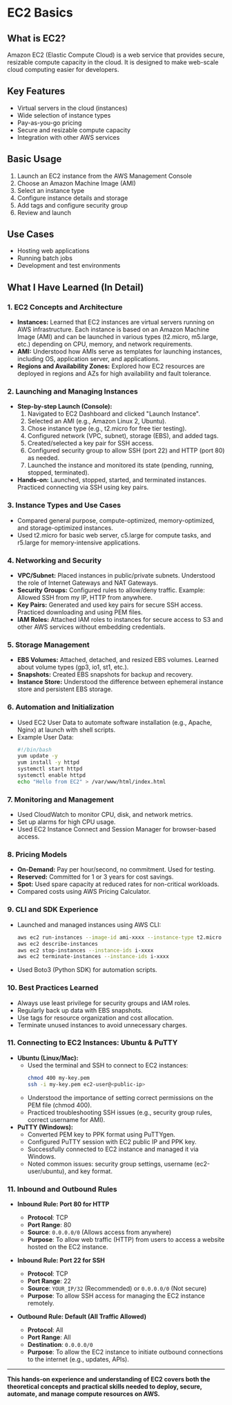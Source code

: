 # EC2 Basics

## What is EC2?

Amazon EC2 (Elastic Compute Cloud) is a web service that provides secure, resizable compute capacity in the cloud. It is designed to make web-scale cloud computing easier for developers.

## Key Features

- Virtual servers in the cloud (instances)
- Wide selection of instance types
- Pay-as-you-go pricing
- Secure and resizable compute capacity
- Integration with other AWS services

## Basic Usage

1. Launch an EC2 instance from the AWS Management Console
2. Choose an Amazon Machine Image (AMI)
3. Select an instance type
4. Configure instance details and storage
5. Add tags and configure security group
6. Review and launch

## Use Cases

- Hosting web applications
- Running batch jobs
- Development and test environments

## What I Have Learned (In Detail)

### 1. EC2 Concepts and Architecture

- **Instances:** Learned that EC2 instances are virtual servers running on AWS infrastructure. Each instance is based on an Amazon Machine Image (AMI) and can be launched in various types (t2.micro, m5.large, etc.) depending on CPU, memory, and network requirements.
- **AMI:** Understood how AMIs serve as templates for launching instances, including OS, application server, and applications.
- **Regions and Availability Zones:** Explored how EC2 resources are deployed in regions and AZs for high availability and fault tolerance.

### 2. Launching and Managing Instances

- **Step-by-step Launch (Console):**
  1. Navigated to EC2 Dashboard and clicked "Launch Instance".
  2. Selected an AMI (e.g., Amazon Linux 2, Ubuntu).
  3. Chose instance type (e.g., t2.micro for free tier testing).
  4. Configured network (VPC, subnet), storage (EBS), and added tags.
  5. Created/selected a key pair for SSH access.
  6. Configured security group to allow SSH (port 22) and HTTP (port 80) as needed.
  7. Launched the instance and monitored its state (pending, running, stopped, terminated).
- **Hands-on:** Launched, stopped, started, and terminated instances. Practiced connecting via SSH using key pairs.

### 3. Instance Types and Use Cases

- Compared general purpose, compute-optimized, memory-optimized, and storage-optimized instances.
- Used t2.micro for basic web server, c5.large for compute tasks, and r5.large for memory-intensive applications.

### 4. Networking and Security

- **VPC/Subnet:** Placed instances in public/private subnets. Understood the role of Internet Gateways and NAT Gateways.
- **Security Groups:** Configured rules to allow/deny traffic. Example: Allowed SSH from my IP, HTTP from anywhere.
- **Key Pairs:** Generated and used key pairs for secure SSH access. Practiced downloading and using PEM files.
- **IAM Roles:** Attached IAM roles to instances for secure access to S3 and other AWS services without embedding credentials.

### 5. Storage Management

- **EBS Volumes:** Attached, detached, and resized EBS volumes. Learned about volume types (gp3, io1, st1, etc.).
- **Snapshots:** Created EBS snapshots for backup and recovery.
- **Instance Store:** Understood the difference between ephemeral instance store and persistent EBS storage.

### 6. Automation and Initialization

- Used EC2 User Data to automate software installation (e.g., Apache, Nginx) at launch with shell scripts.
- Example User Data:
  ```bash
  #!/bin/bash
  yum update -y
  yum install -y httpd
  systemctl start httpd
  systemctl enable httpd
  echo "Hello from EC2" > /var/www/html/index.html
  ```

### 7. Monitoring and Management

- Used CloudWatch to monitor CPU, disk, and network metrics.
- Set up alarms for high CPU usage.
- Used EC2 Instance Connect and Session Manager for browser-based access.

### 8. Pricing Models

- **On-Demand:** Pay per hour/second, no commitment. Used for testing.
- **Reserved:** Committed for 1 or 3 years for cost savings.
- **Spot:** Used spare capacity at reduced rates for non-critical workloads.
- Compared costs using AWS Pricing Calculator.

### 9. CLI and SDK Experience

- Launched and managed instances using AWS CLI:
  ```sh
  aws ec2 run-instances --image-id ami-xxxx --instance-type t2.micro --key-name my-key --security-group-ids sg-xxxx --subnet-id subnet-xxxx
  aws ec2 describe-instances
  aws ec2 stop-instances --instance-ids i-xxxx
  aws ec2 terminate-instances --instance-ids i-xxxx
  ```
- Used Boto3 (Python SDK) for automation scripts.

### 10. Best Practices Learned

- Always use least privilege for security groups and IAM roles.
- Regularly back up data with EBS snapshots.
- Use tags for resource organization and cost allocation.
- Terminate unused instances to avoid unnecessary charges.

### 11. Connecting to EC2 Instances: Ubuntu & PuTTY

- **Ubuntu (Linux/Mac):**
  - Used the terminal and SSH to connect to EC2 instances:
    ```sh
    chmod 400 my-key.pem
    ssh -i my-key.pem ec2-user@<public-ip>
    ```
  - Understood the importance of setting correct permissions on the PEM file (chmod 400).
  - Practiced troubleshooting SSH issues (e.g., security group rules, correct username for AMI).
- **PuTTY (Windows):**
  - Converted PEM key to PPK format using PuTTYgen.
  - Configured PuTTY session with EC2 public IP and PPK key.
  - Successfully connected to EC2 instance and managed it via Windows.
  - Noted common issues: security group settings, username (ec2-user/ubuntu), and key format.

### 11. Inbound and Outbound Rules

- **Inbound Rule: Port 80 for HTTP**

  - **Protocol**: TCP
  - **Port Range**: 80
  - **Source**: `0.0.0.0/0` (Allows access from anywhere)
  - **Purpose**: To allow web traffic (HTTP) from users to access a website hosted on the EC2 instance.

- **Inbound Rule: Port 22 for SSH**

  - **Protocol**: TCP
  - **Port Range**: 22
  - **Source**: `YOUR_IP/32` (Recommended) or `0.0.0.0/0` (Not secure)
  - **Purpose**: To allow SSH access for managing the EC2 instance remotely.

- **Outbound Rule: Default (All Traffic Allowed)**
  - **Protocol**: All
  - **Port Range**: All
  - **Destination**: `0.0.0.0/0`
  - **Purpose**: To allow the EC2 instance to initiate outbound connections to the internet (e.g., updates, APIs).

---

**This hands-on experience and understanding of EC2 covers both the theoretical concepts and practical skills needed to deploy, secure, automate, and manage compute resources on AWS.**
